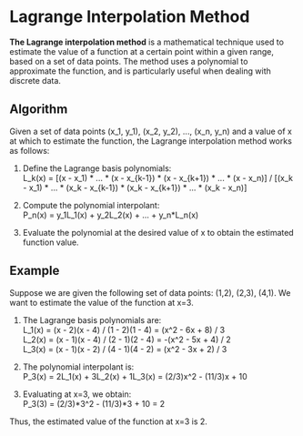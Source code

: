 # Lagrange Interpolation Method

**The Lagrange interpolation method** is a mathematical technique used to estimate the value of a function at a certain point within a given range, based on a set of data points. The method uses a polynomial to approximate the function, and is particularly useful when dealing with discrete data.

## Algorithm

Given a set of data points (x_1, y_1), (x_2, y_2), ..., (x_n, y_n) and a value of x at which to estimate the function, the Lagrange interpolation method works as follows:

1. Define the Lagrange basis polynomials:<br>
    L_k(x) = [(x - x_1) * ... * (x - x_{k-1}) * (x - x_{k+1}) * ... * (x - x_n)] / [(x_k - x_1) * ... * (x_k - x_{k-1}) * (x_k - x_{k+1}) * ... * (x_k - x_n)]

2. Compute the polynomial interpolant:<br>
    P_n(x) = y_1L_1(x) + y_2L_2(x) + ... + y_n*L_n(x)

3. Evaluate the polynomial at the desired value of x to obtain the estimated function value.

## Example

Suppose we are given the following set of data points: (1,2), (2,3), (4,1). We want to estimate the value of the function at x=3.

1. The Lagrange basis polynomials are:<br>
    L_1(x) = (x - 2)(x - 4) / (1 - 2)(1 - 4) = (x^2 - 6x + 8) / 3<br>
    L_2(x) = (x - 1)(x - 4) / (2 - 1)(2 - 4) = -(x^2 - 5x + 4) / 2<br>
    L_3(x) = (x - 1)(x - 2) / (4 - 1)(4 - 2) = (x^2 - 3x + 2) / 3<br>

2. The polynomial interpolant is:<br>
    P_3(x) = 2L_1(x) + 3L_2(x) + 1L_3(x)
    = (2/3)x^2 - (11/3)x + 10

3. Evaluating at x=3, we obtain:<br>
    P_3(3) = (2/3)*3^2 - (11/3)*3 + 10
    = 2

Thus, the estimated value of the function at x=3 is 2.
